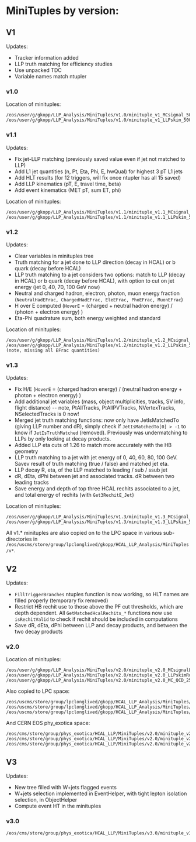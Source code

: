 # MiniTuples by version:

## V1
Updates: 
* Tracker information added
* LLP truth matching for efficiency studies
* Use unpacked TDC
* Variable names match ntupler

### v1.0
Location of minituples:
```
/eos/user/g/gkopp/LLP_Analysis/MiniTuples/v1.0/minituple_v1_MCsignal_500k_2023_07_14.root
/eos/user/g/gkopp/LLP_Analysis/MiniTuples/v1.0/minituple_v1_LLPskim_500k_2023_07_14.root
```

### v1.1
Updates:
* Fix jet-LLP matching (previously saved value even if jet not matched to LLP)
* Add L1 jet quantities (n, Pt, Eta, Phi, E, hwQual) for highest 3 pT L1 jets
* Add HLT results (for 12 triggers, will fix once ntupler has all 15 saved)
* Add LLP kinematics (pT, E, travel time, beta)
* Add event kinematics (MET pT, sum ET, phi)

Location of minituples:
```
/eos/user/g/gkopp/LLP_Analysis/MiniTuples/v1.1/minituple_v1.1_MCsignal_500k_2023_08_23.root
/eos/user/g/gkopp/LLP_Analysis/MiniTuples/v1.1/minituple_v1.1_LLPskim_500k_2023_08_23.root
```

### v1.2
Updates:
* Clear variables in minituples tree
* Truth matching for a jet done to LLP direction (decay in HCAL) or b quark (decay before HCAL)
* LLP truth matching to a jet considers two options: match to LLP (decay in HCAL) or b quark (decay before HCAL), with option to cut on jet energy (jet 0, 40, 70, 100 GeV now)
* Neutral and charged hadron, electron, photon, muon energy fraction (`NeutralHadEFrac, ChargedHadEFrac, EleEFrac, PhoEFrac, MuonEFrac`)
* H over E computed (`HoverE` = (charged + neutral hadron energy) / (photon + electron energy) )
* Eta-Phi quadrature sum, both energy weighted and standard

Location of minituples:
```
/eos/user/g/gkopp/LLP_Analysis/MiniTuples/v1.2/minituple_v1.2_MCsignal_500k_2023_09_18.root
/eos/user/g/gkopp/LLP_Analysis/MiniTuples/v1.2/minituple_v1.2_LLPskim_500k_2023_09_11.root (note, missing all EFrac quantities)
```

### v1.3
Updates:
* Fix H/E (`HoverE` = (charged hadron energy) / (neutral hadron energy + photon + electron energy) ) 
* Add additional jet variables (mass, object multiplicities, tracks, SV info, flight distance) -- note, PtAllTracks, PtAllPVTracks, NVertexTracks, NSelectedTracks is 0 now! 
* Merged jet truth matching functions: now only have JetIsMatchedTo (giving LLP number and dR), simply check if `JetIsMatchedTo[0] > -1` to know if `JetIsTruthMatched` (removed). Previously was undermatching to LLPs by only looking at decay products. 
* Added LLP eta cuts of 1.26 to match more accurately with the HB geometry
* LLP truth matching to a jet with jet energy of 0, 40, 60, 80, 100 GeV. Savev result of truth matching (true / false) and matched jet eta. 
* LLP decay R, eta, of the LLP matched to leading / sub / ssub jet
* dR, dEta, dPhi between jet and associated tracks. dR between two leading tracks
* Save energy and depth of top three HCAL rechits associated to a jet, and total energy of rechits (with `Get3RechitE_Jet`)

Location of minituples:
```
/eos/user/g/gkopp/LLP_Analysis/MiniTuples/v1.3/minituple_v1.3_MCsignal_500k_2023_10_16.root
/eos/user/g/gkopp/LLP_Analysis/MiniTuples/v1.3/minituple_v1.3_LLPskim_500k_2023_09_28.root
```

All v1.* minituples are also copied on to the LPC space in various sub-directories in `/eos/uscms/store/group/lpclonglived/gkopp/HCAL_LLP_Analysis/MiniTuples/v*`.

## V2
Updates:
* `FillTriggerBranches` ntuples function is now working, so HLT names are filled properly (temporary fix removed)
* Restrict HB rechit use to those above the PF cut thresholds, which are depth dependent. All `GetMatchedHcalRechits_*` functions now use `isRechitValid` to check if rechit should be included in computations
* Save dR, dEta, dPhi between LLP and decay products, and between the two decay products

### v2.0
Location of minituples:
```
/eos/user/g/gkopp/LLP_Analysis/MiniTuples/v2.0/minituple_v2.0_MCsignalLLP_500k_2023_10_18.root
/eos/user/g/gkopp/LLP_Analysis/MiniTuples/v2.0/minituple_v2.0_LLPskimRun2023C_500k_2023_10_18.root
/eos/user/g/gkopp/LLP_Analysis/MiniTuples/v2.0/minituple_v2.0_MC_QCD_250k_2023_10_18.root
```
Also copied to LPC space:
```
/eos/uscms/store/group/lpclonglived/gkopp/HCAL_LLP_Analysis/MiniTuples/v2.0/minituple_v2.0_LLPskimRun2023C_500k_2023_10_18.root
/eos/uscms/store/group/lpclonglived/gkopp/HCAL_LLP_Analysis/MiniTuples/v2.0/minituple_v2.0_MC_QCD_250k_2023_10_18.root
/eos/uscms/store/group/lpclonglived/gkopp/HCAL_LLP_Analysis/MiniTuples/v2.0/minituple_v2.0_MCsignalLLP_500k_2023_10_18.root
```
And CERN EOS phy_exotica space:
```
/eos/cms/store/group/phys_exotica/HCAL_LLP/MiniTuples/v2.0/minituple_v2.0_LLPskimRun2023C_500k_2023_10_18.root
/eos/cms/store/group/phys_exotica/HCAL_LLP/MiniTuples/v2.0/minituple_v2.0_MC_QCD_250k_2023_10_18.root
/eos/cms/store/group/phys_exotica/HCAL_LLP/MiniTuples/v2.0/minituple_v2.0_MCsignalLLP_500k_2023_10_18.root
```

## V3
Updates:
* New tree filled with W+jets flagged events
* W+jets selection implemented in EventHelper, with tight lepton isolation selection, in ObjectHelper
* Compute event HT in the minituples

### v3.0
```
/eos/cms/store/group/phys_exotica/HCAL_LLP/MiniTuples/v3.0/minituple_v3.0_LLPskim_Run2023Bv1_2023Cv2_2023_11_09.root
```